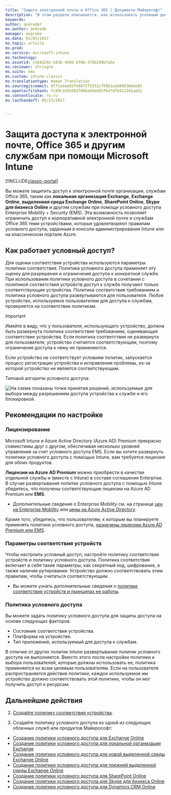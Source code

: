 ```yaml
---
title: "Защита электронной почты и Office 365 | Документы Майкрософт"
description: "В этом разделе описывается, как использовать условный доступ, чтобы разрешать доступ к корпоративной электронной почте и данным, расположенным в SharePoint Online и других службах, только совместимым устройствам."
keywords: 
author: andredm7
ms.author: andredm
manager: angrobe
ms.date: 01/03/2017
ms.topic: article
ms.prod: 
ms.service: microsoft-intune
ms.technology: 
ms.assetid: c564d292-b83b-440d-bf08-3f5b299b7a5e
ms.reviewer: chrisgre
ms.suite: ems
ms.custom: intune-classic
ms.translationtype: Human Translation
ms.sourcegitcommit: 9ff1adae93fe6873f5551cf58b1a2e89638dee85
ms.openlocfilehash: fc89c1b5b502f00bab5ed02f6e7df6422241aeb1
ms.contentlocale: ru-ru
ms.lasthandoff: 05/23/2017


---
```


# <a name="protect-access-to-email-office-365-and-other-services-with-microsoft-intune"></a>Защита доступа к электронной почте, Office 365 и другим службам при помощи Microsoft Intune

[!INCLUDE[classic-portal](../includes/classic-portal.md)]

Вы можете защитить доступ к электронной почте организации, службам Office 365, таким как **локальная организация Exchange**, **Exchange Online**, **выделенная среда Exchange Online**, **SharePoint Online**, **Skype для бизнеса Online** и другим службам при помощи условного доступа Enterprise Mobility + Security (EMS). Эта возможность позволяет ограничить доступ к корпоративной электронной почте и службам Office 365 теми устройствами, которые удовлетворяют правилам условного доступа, заданным в консоли администрирования Intune или на классическом портале Azure.
## <a name="how-does-conditional-access-work"></a>Как работает условный доступ?
Для оценки соответствия устройства используются параметры политики соответствия. Политика условного доступа применяет эту оценку для разрешения и ограничения доступа к конкретной службе. При использовании политики условного доступа в сочетании с политикой соответствия устройств доступ к службе получают только соответствующие устройства. Политика соответствия требованиям и политика условного доступа развертываются для пользователя. Любое устройство, используемое пользователем для доступа к службам, проверяется на соответствие политикам.

> [!IMPORTANT]
> Имейте в виду, что у пользователя, использующего устройство, должна быть развернута политика соответствия требованиям, оценивающая соответствие устройства.
> Если политика соответствия не развернута для пользователя, устройство считается соответствующим, поэтому ограничения доступа к нему не применяются.

Если устройство не соответствует условиям политик, запускается процесс регистрации устройства и исправления проблемы, из-за которой устройство не является соответствующим.

Типовой алгоритм условного доступа:

![На схеме показаны точки принятия решений, используемые для выбора между разрешением доступа устройства к службе и его блокировкой.](../media/ConditionalAccess4.png)

## <a name="setup-considerations"></a>Рекомендации по настройке

### <a name="licensing"></a>Лицензирование

Microsoft Intune и Azure Active Directory (Azure AD) Premium прекрасно совместимы друг с другом, обеспечивая несколько уровней управления за счет условного доступа EMS. Если вы хотите развернуть политики условного доступа с помощью Intune, вам требуется лицензия для обоих продуктов.

**Лицензии на Azure AD Premium** можно приобрести в качестве отдельной службы и (вместе с Intune) в составе соглашения Enterprise. В случае развертывания политик условного доступа с помощью Intune убедитесь, что получены соответствующие лицензии на Azure AD Premium или **EMS**.

- Дополнительные сведения о Enterprise Mobility см. на странице [цен на Enterprise Mobility](https://www.microsoft.com/cloud-platform/enterprise-mobility-pricing) или [цены на Azure Active Directory](https://azure.microsoft.com/pricing/details/active-directory/).

Кроме того, убедитесь, что пользователям, к которым вы планируете применять политики условного доступа, [назначены лицензии Azure AD Premium или EMS](/intune-classic/get-started/start-with-a-paid-subscription-to-microsoft-intune-step-4.md).

### <a name="device-compliance-settings"></a>Параметры соответствия устройств

Чтобы настроить условный доступ, настройте политику соответствия устройств и политику условного доступа. Политика соответствия включает в себя такие параметры, как секретный код, шифрование, а также наличие рутирования. Устройство должно соответствовать этим правилам, чтобы считаться соответствующим.

- Вы можете узнать дополнительные сведения о [политике соответствия устройств и принципах ее работы](introduction-to-device-compliance-policies-in-microsoft-intune.md).

### <a name="conditional-access-policy"></a>Политика условного доступа

Вы можете задать политику условного доступа для защиты доступа на основе следующих факторов.
- Состояние соответствия устройства.
- Платформа на устройстве.
- Тип приложений, используемый для доступа к службам.

В отличие от других политик Intune развертывание политик условного доступа не выполняется. Вместо этого после настройки политики и выбора пользователей, которые должны использовать ее, политика применяется ко всем целевым пользователям. Если на пользователя распространяется действие политики, каждое используемое им устройство должно соответствовать этой политике, чтобы он мог получить доступ к ресурсам.


## <a name="next-steps"></a>Дальнейшие действия


2. [Создайте политику соответствия устройства](create-a-device-compliance-policy-in-microsoft-intune.md).

2.  Создайте политику условного доступа из одной из следующих облачных служб или продуктов Майкрософт:

  - [Создание политики условного доступа для Exchange Online](restrict-access-to-exchange-online-with-microsoft-intune.md)
  - [Создание политики условного доступа для локальной организации Exchange](restrict-access-to-exchange-onpremises-with-microsoft-intune.md)
  - [Создание политики условного доступа для новой выделенной среды Exchange Online](restrict-access-to-exchange-online-with-microsoft-intune.md)
  - [Создание политики условного доступа для прежней выделенной среды Exchange Online](restrict-access-to-exchange-onpremises-with-microsoft-intune.md)
  - [Создание политики условного доступа для SharePoint Online](restrict-access-to-sharepoint-online-with-microsoft-intune.md)
  - [Создание политики условного доступа для Skype для бизнеса Online](restrict-access-to-skype-for-business-online-with-microsoft-intune.md)
  - [Создание политики условного доступа для Dynamics CRM Online](restrict-access-to-dynamics-crm-online-with-microsoft-intune.md)

